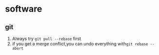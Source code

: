 # software

## git
1. Always try `git pull --rebase` first
2. if you get a merge conflict,you can undo everything with`git rebase --abort`